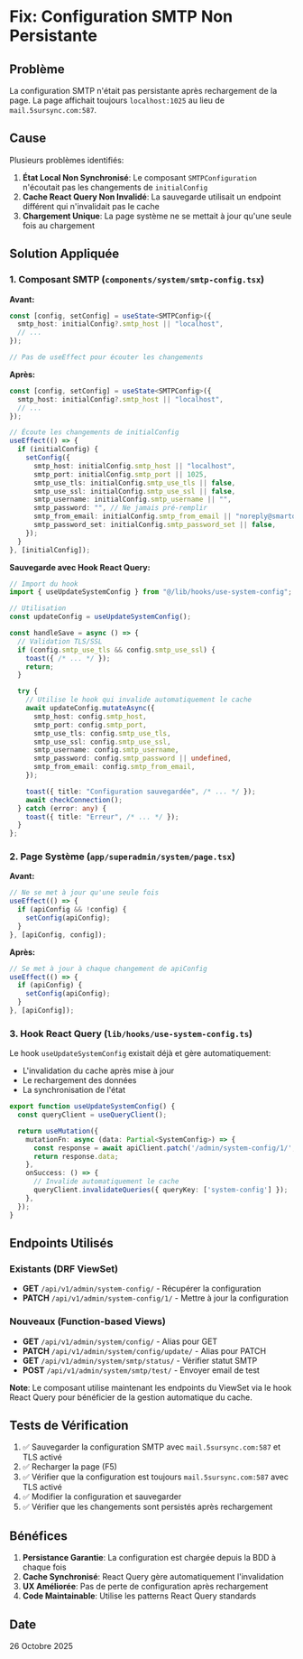# Fix: Configuration SMTP Non Persistante

## Problème

La configuration SMTP n'était pas persistante après rechargement de la page. La page affichait toujours `localhost:1025` au lieu de `mail.5sursync.com:587`.

## Cause

Plusieurs problèmes identifiés:

1. **État Local Non Synchronisé**: Le composant `SMTPConfiguration` n'écoutait pas les changements de `initialConfig`
2. **Cache React Query Non Invalidé**: La sauvegarde utilisait un endpoint différent qui n'invalidait pas le cache
3. **Chargement Unique**: La page système ne se mettait à jour qu'une seule fois au chargement

## Solution Appliquée

### 1. Composant SMTP (`components/system/smtp-config.tsx`)

**Avant:**
```typescript
const [config, setConfig] = useState<SMTPConfig>({
  smtp_host: initialConfig?.smtp_host || "localhost",
  // ...
});

// Pas de useEffect pour écouter les changements
```

**Après:**
```typescript
const [config, setConfig] = useState<SMTPConfig>({
  smtp_host: initialConfig?.smtp_host || "localhost",
  // ...
});

// Écoute les changements de initialConfig
useEffect(() => {
  if (initialConfig) {
    setConfig({
      smtp_host: initialConfig.smtp_host || "localhost",
      smtp_port: initialConfig.smtp_port || 1025,
      smtp_use_tls: initialConfig.smtp_use_tls || false,
      smtp_use_ssl: initialConfig.smtp_use_ssl || false,
      smtp_username: initialConfig.smtp_username || "",
      smtp_password: "", // Ne jamais pré-remplir
      smtp_from_email: initialConfig.smtp_from_email || "noreply@smartqueue.app",
      smtp_password_set: initialConfig.smtp_password_set || false,
    });
  }
}, [initialConfig]);
```

**Sauvegarde avec Hook React Query:**
```typescript
// Import du hook
import { useUpdateSystemConfig } from "@/lib/hooks/use-system-config";

// Utilisation
const updateConfig = useUpdateSystemConfig();

const handleSave = async () => {
  // Validation TLS/SSL
  if (config.smtp_use_tls && config.smtp_use_ssl) {
    toast({ /* ... */ });
    return;
  }

  try {
    // Utilise le hook qui invalide automatiquement le cache
    await updateConfig.mutateAsync({
      smtp_host: config.smtp_host,
      smtp_port: config.smtp_port,
      smtp_use_tls: config.smtp_use_tls,
      smtp_use_ssl: config.smtp_use_ssl,
      smtp_username: config.smtp_username,
      smtp_password: config.smtp_password || undefined,
      smtp_from_email: config.smtp_from_email,
    });

    toast({ title: "Configuration sauvegardée", /* ... */ });
    await checkConnection();
  } catch (error: any) {
    toast({ title: "Erreur", /* ... */ });
  }
};
```

### 2. Page Système (`app/superadmin/system/page.tsx`)

**Avant:**
```typescript
// Ne se met à jour qu'une seule fois
useEffect(() => {
  if (apiConfig && !config) {
    setConfig(apiConfig);
  }
}, [apiConfig, config]);
```

**Après:**
```typescript
// Se met à jour à chaque changement de apiConfig
useEffect(() => {
  if (apiConfig) {
    setConfig(apiConfig);
  }
}, [apiConfig]);
```

### 3. Hook React Query (`lib/hooks/use-system-config.ts`)

Le hook `useUpdateSystemConfig` existait déjà et gère automatiquement:
- L'invalidation du cache après mise à jour
- Le rechargement des données
- La synchronisation de l'état

```typescript
export function useUpdateSystemConfig() {
  const queryClient = useQueryClient();

  return useMutation({
    mutationFn: async (data: Partial<SystemConfig>) => {
      const response = await apiClient.patch('/admin/system-config/1/', data);
      return response.data;
    },
    onSuccess: () => {
      // Invalide automatiquement le cache
      queryClient.invalidateQueries({ queryKey: ['system-config'] });
    },
  });
}
```

## Endpoints Utilisés

### Existants (DRF ViewSet)
- **GET** `/api/v1/admin/system-config/` - Récupérer la configuration
- **PATCH** `/api/v1/admin/system-config/1/` - Mettre à jour la configuration

### Nouveaux (Function-based Views)
- **GET** `/api/v1/admin/system/config/` - Alias pour GET
- **PATCH** `/api/v1/admin/system/config/update/` - Alias pour PATCH
- **GET** `/api/v1/admin/system/smtp/status/` - Vérifier statut SMTP
- **POST** `/api/v1/admin/system/smtp/test/` - Envoyer email de test

**Note**: Le composant utilise maintenant les endpoints du ViewSet via le hook React Query pour bénéficier de la gestion automatique du cache.

## Tests de Vérification

1. ✅ Sauvegarder la configuration SMTP avec `mail.5sursync.com:587` et TLS activé
2. ✅ Recharger la page (F5)
3. ✅ Vérifier que la configuration est toujours `mail.5sursync.com:587` avec TLS activé
4. ✅ Modifier la configuration et sauvegarder
5. ✅ Vérifier que les changements sont persistés après rechargement

## Bénéfices

1. **Persistance Garantie**: La configuration est chargée depuis la BDD à chaque fois
2. **Cache Synchronisé**: React Query gère automatiquement l'invalidation
3. **UX Améliorée**: Pas de perte de configuration après rechargement
4. **Code Maintainable**: Utilise les patterns React Query standards

## Date

26 Octobre 2025
